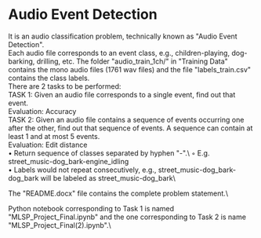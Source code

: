 # Audio Event Detection
It is an audio classification problem, technically known as "Audio Event Detection".\
Each audio file corresponds to an event class, e.g., children-playing, dog-barking, drilling, etc. The folder "audio_train_1ch/" in "Training Data" contains the mono audio files (1761 wav files) and the file "labels_train.csv" contains the class labels.\
There are 2 tasks to be performed:\
TASK 1: Given an audio file corresponds to a single event, find out that event.\
Evaluation: Accuracy\
TASK 2: Given an audio file contains a sequence of events occurring one after the other, find out that sequence of events. A sequence can contain at least 1 and at most 5 events.\
Evaluation: Edit distance\
    • Return sequence of classes separated by hyphen "-".\ 
        ◦ E.g. street_music-dog_bark-engine_idling \
    • Labels would not repeat consecutively, e.g., street_music-dog_bark-dog_bark will be labeled as street_music-dog_bark\

The "README.docx" file contains the complete problem statement.\

Python notebook corresponding to Task 1 is named "MLSP_Project_Final.ipynb" and the one corresponding to Task 2 is name "MLSP_Project_Final(2).ipynb".\


